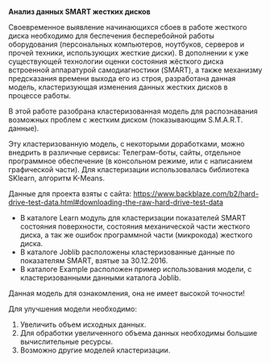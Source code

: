 **Анализ данных SMART жестких дисков**

Своевременное выявление начинающихся сбоев в работе жесткого диска необходимо для беспечения бесперебойной работы оборудования (персональных компьютеров, ноутбуков, серверов и прочей техники, использующих жесткие диски). В дополнении к уже существующей технологии оценки состояния жёсткого диска встроенной аппаратурой самодиагностики (SMART), а также механизму предсказания времени выхода его из строя, разработана данная модель, кластеризующая изменения данных жестких дисков в процессе работы.

В этой работе разобрана кластеризованная модель для распознавания возможных проблем с жестким диском (показывающим S.M.A.R.T. данные).

Эту кластеризованную модель, с некоторыми доработками, можно внедрить в различные сервисы: Телеграм-боты, сайты, отдельное программное обеспечение (в консольном режиме, или с написанием графической части).
Для кластеризации использовалась библиотека SKlearn, алгоритм K-Means.


Данные для проекта взяты с сайта:
https://www.backblaze.com/b2/hard-drive-test-data.html#downloading-the-raw-hard-drive-test-data

* В каталоге Learn модуль для кластеризации показателей SMART состояния поверхности, состояния механической части жесткого диска, а так же ошибок программной части (микрокода) жесткого диска.
* В каталоге Joblib расположены кластеризованные данные по показателям SMART, взятые за 30.12.2016.
* В каталоге Example расположен пример использования модели, с кластеризованными данными каталога Joblib.

Данная модель для ознакомления, она не имеет высокой точности!

Для улучшения модели необходимо:
1. Увеличить объем исходных данных.
2. Для обработки увеличенного объема данных необходимы большие вычислительные ресурсы.
3. Возможно другие моделей кластеризации.
